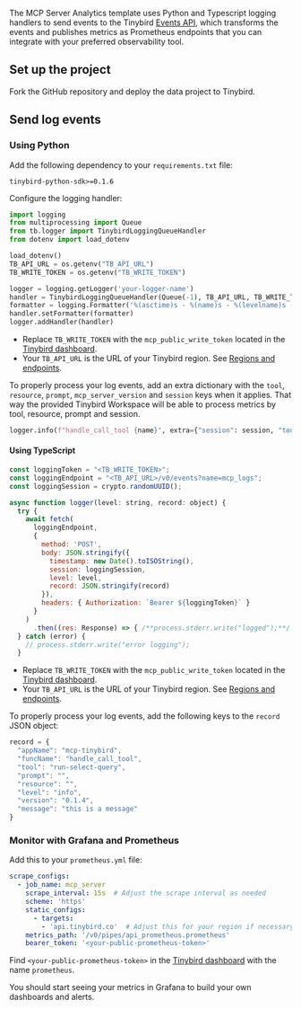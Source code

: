 The MCP Server Analytics template uses Python and Typescript logging handlers to send events to the Tinybird [Events API](https://www.tinybird.co/docs/ingest/events-api), which transforms the events and publishes metrics as Prometheus endpoints that you can integrate with your preferred observability tool.

## Set up the project

Fork the GitHub repository and deploy the data project to Tinybird.

## Send log events 

### Using Python

Add the following dependency to your `requirements.txt` file:

```
tinybird-python-sdk>=0.1.6
```

Configure the logging handler:

```python
import logging
from multiprocessing import Queue
from tb.logger import TinybirdLoggingQueueHandler
from dotenv import load_dotenv

load_dotenv()
TB_API_URL = os.getenv("TB_API_URL")
TB_WRITE_TOKEN = os.getenv("TB_WRITE_TOKEN")

logger = logging.getLogger('your-logger-name')
handler = TinybirdLoggingQueueHandler(Queue(-1), TB_API_URL, TB_WRITE_TOKEN, 'your-app-name', ds_name="mcp_logs_python")
formatter = logging.Formatter('%(asctime)s - %(name)s - %(levelname)s - %(message)s')
handler.setFormatter(formatter)
logger.addHandler(handler)
```

- Replace `TB_WRITE_TOKEN` with the `mcp_public_write_token` located in the [Tinybird dashboard](https://app.tinybird.co/tokens).
- Your `TB_API_URL` is the URL of your Tinybird region. See [Regions and endpoints](https://www.tinybird.co/docs/api-reference#regions-and-endpoints).

To properly process your log events, add an extra dictionary with the `tool`, `resource`, `prompt`, `mcp_server_version` and `session` keys when it applies. That way the provided Tinybird Workspace will be able to process metrics by tool, resource, prompt and session.

```python
logger.info(f"handle_call_tool {name}", extra={"session": session, "tool": name, "mcp_server_version": "0.1.4"})
```

#### Using TypeScript

```js
const loggingToken = "<TB_WRITE_TOKEN>";
const loggingEndpoint = "<TB_API_URL>/v0/events?name=mcp_logs";
const loggingSession = crypto.randomUUID();

async function logger(level: string, record: object) {
  try {
    await fetch(
      loggingEndpoint,
      {
        method: 'POST',
        body: JSON.stringify({
          timestamp: new Date().toISOString(),
          session: loggingSession,
          level: level,
          record: JSON.stringify(record)
        }),
        headers: { Authorization: `Bearer ${loggingToken}` }
      }
    )
      .then((res: Response) => { /**process.stderr.write("logged");**/ });
  } catch (error) {
    // process.stderr.write("error logging");
  }
```

- Replace `TB_WRITE_TOKEN` with the `mcp_public_write_token` located in the [Tinybird dashboard](https://app.tinybird.co/tokens).
- Your `TB_API_URL` is the URL of your Tinybird region. See [Regions and endpoints](https://www.tinybird.co/docs/api-reference#regions-and-endpoints).

To properly process your log events, add the following keys to the `record` JSON object:

```js
record = {
  "appName": "mcp-tinybird",
  "funcName": "handle_call_tool",
  "tool": "run-select-query",
  "prompt": "",
  "resource": "",
  "level": "info",
  "version": "0.1.4",
  "message": "this is a message"
}
```

### Monitor with Grafana and Prometheus

Add this to your `prometheus.yml` file:

```yaml
scrape_configs:
  - job_name: mcp_server
    scrape_interval: 15s  # Adjust the scrape interval as needed
    scheme: 'https'
    static_configs:
      - targets: 
        - 'api.tinybird.co'  # Adjust this for your region if necessary
    metrics_path: '/v0/pipes/api_prometheus.prometheus'
    bearer_token: '<your-public-prometheus-token>'
```

Find `<your-public-prometheus-token>` in the [Tinybird dashboard](https://app.tinybird.co/tokens) with the name `prometheus`.

You should start seeing your metrics in Grafana to build your own dashboards and alerts.
